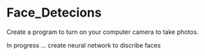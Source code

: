 # Face_Detecions

Create a program to turn on your computer camera to take photos.

In progress ... create neural network to discribe faces
